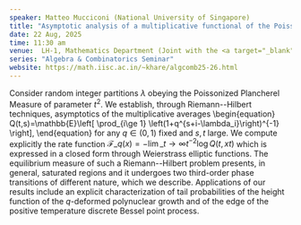 ```yaml
---
speaker: Matteo Mucciconi (National University of Singapore)
title: "Asymptotic analysis of a multiplicative functional of the Poissonized Plancherel Measure: elliptic functions, phase transitions and applications"
date: 22 Aug, 2025
time: 11:30 am
venue:  LH-1, Mathematics Department (Joint with the <a target="_blank" href="https://math.iisc.ac.in/~aprg/index.php?id=seminar25-26" >APRG Seminar</a>)
series: "Algebra & Combinatorics Seminar"
website: https://math.iisc.ac.in/~khare/algcomb25-26.html
---
```


Consider random integer partitions $\lambda$ obeying the Poissonized Plancherel Measure of parameter $t^2$. We establish, through Riemann--Hilbert techniques,
asymptotics of the multiplicative averages 
\begin{equation}
Q(t,s)=\mathbb{E}\left[ \prod_{i\ge 1} \left(1+q^{s+i-\lambda_i}\right)^{-1} \right],
\end{equation}
for any $q \in (0,1)$ fixed and $s,t$ large. We compute explicitly the rate function $\mathcal{F}\_q(x) = - \lim\_{t \to \infty} t^{-2} \log Q(t,xt)$ which is expressed
in a closed form through Weierstrass elliptic functions. The equilibrium measure of such a Riemann--Hilbert problem presents, in general, saturated regions and it
undergoes two third-order phase transitions of different nature, which we describe. Applications of our results include an explicit characterization of tail probabilities
of the height function of the $q$-deformed polynuclear growth and of the edge of the positive temperature discrete Bessel point process.
